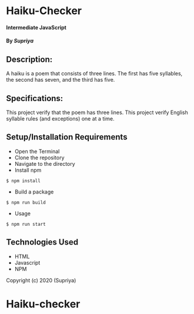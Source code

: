 # **Haiku-Checker**

#### Intermediate JavaScript

#### By _**Supriya**_

## Description:

A haiku is a poem that consists of three lines. The first has five syllables, the second has seven, and the third has five.


## Specifications:

This project verify that the poem has three lines.
This project verify English syllable rules (and exceptions) one at a time.

## Setup/Installation Requirements

- Open the Terminal
- Clone the repository
- Navigate to the directory
- Install npm

```
$ npm install
```

- Build a package

```
$ npm run build
```

- Usage

```
$ npm run start
```

## Technologies Used

- HTML
- Javascript
- NPM

Copyright (c) 2020 (Supriya)
# Haiku-checker
